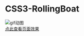 # CSS3-RollingBoat
![gif动图](https://github.com/Tinayu0915/CSS3-RollingBoat/blob/master/goodnight.gif)<br>
[点此查看页面效果](https://tinayu0915.github.io/CSS3-RollingBoat/)
